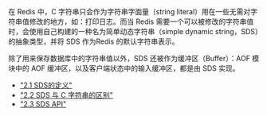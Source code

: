 在 Redis 中，C 字符串只会作为字符串字面量（string literal）用在一些无需对字符串值修改的地方，如：打印日志。而当 Redis 需要一个可以被修改的字符串值时，会使用自己构建的一种名为简单动态字符串（simple dynamic string，SDS）的抽象类型，并将 SDS 作为Redis 的默认字符串表示。

除了用来保存数据库中的字符串值以外，SDS 还被作为缓冲区（Buffer）：AOF 模块中的 AOF 缓冲区，以及客户端状态中的输入缓冲区，都是由 SDS 实现。

* ["2.1 SDS的定义"](siyuan://blocks/20220313144451-xgi3c7g)
* ["2.2 SDS 与 C 字符串的区别"](siyuan://blocks/20220313150539-esoi6y2)
* ["2.3 SDS API"](siyuan://blocks/20220316205659-tocd41f)
